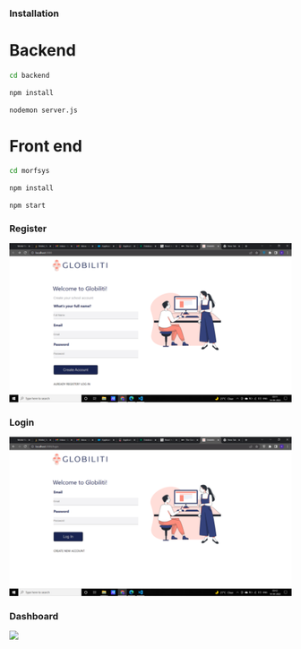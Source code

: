 ### Installation

# Backend
```bash
cd backend
```

```bash
npm install
```

```bash
nodemon server.js
```

# Front end
```bash
cd morfsys
```

```bash
npm install
```

```bash
npm start
```

### Register <br/>

<img src="/register.png"> <br/>

### Login <br/>

<img src="/login.png"> <br/>

### Dashboard <br/>

<img src="/dashbaord.png"> <br/>